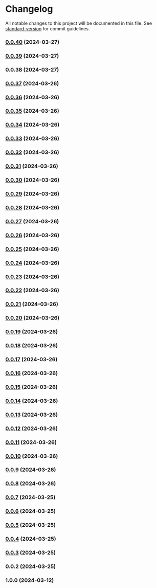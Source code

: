 # Changelog

All notable changes to this project will be documented in this file. See [standard-version](https://github.com/conventional-changelog/standard-version) for commit guidelines.

### [0.0.40](https://github.com/dzsdbsdxq/dz-ts-template/compare/v0.0.39...v0.0.40) (2024-03-27)

### [0.0.39](https://github.com/dzsdbsdxq/dz-ts-template/compare/v0.0.38...v0.0.39) (2024-03-27)

### 0.0.38 (2024-03-27)

### [0.0.37](https://github.com/dzsdbsdxq/dz-ts-template/compare/v0.0.36...v0.0.37) (2024-03-26)

### [0.0.36](https://github.com/dzsdbsdxq/dz-ts-template/compare/v0.0.35...v0.0.36) (2024-03-26)

### [0.0.35](https://github.com/dzsdbsdxq/dz-ts-template/compare/v0.0.34...v0.0.35) (2024-03-26)

### [0.0.34](https://github.com/dzsdbsdxq/dz-ts-template/compare/v0.0.33...v0.0.34) (2024-03-26)

### [0.0.33](https://github.com/dzsdbsdxq/dz-ts-template/compare/v0.0.32...v0.0.33) (2024-03-26)

### [0.0.32](https://github.com/dzsdbsdxq/dz-ts-template/compare/v0.0.31...v0.0.32) (2024-03-26)

### [0.0.31](https://github.com/dzsdbsdxq/dz-ts-template/compare/v0.0.30...v0.0.31) (2024-03-26)

### [0.0.30](https://github.com/dzsdbsdxq/dz-ts-template/compare/v0.0.29...v0.0.30) (2024-03-26)

### [0.0.29](https://github.com/dzsdbsdxq/dz-ts-template/compare/v0.0.28...v0.0.29) (2024-03-26)

### [0.0.28](https://github.com/dzsdbsdxq/dz-ts-template/compare/v0.0.27...v0.0.28) (2024-03-26)

### [0.0.27](https://github.com/dzsdbsdxq/dz-ts-template/compare/v0.0.26...v0.0.27) (2024-03-26)

### [0.0.26](https://github.com/dzsdbsdxq/dz-ts-template/compare/v0.0.25...v0.0.26) (2024-03-26)

### [0.0.25](https://github.com/dzsdbsdxq/dz-ts-template/compare/v0.0.24...v0.0.25) (2024-03-26)

### [0.0.24](https://github.com/dzsdbsdxq/dz-ts-template/compare/v0.0.23...v0.0.24) (2024-03-26)

### [0.0.23](https://github.com/dzsdbsdxq/dz-ts-template/compare/v0.0.22...v0.0.23) (2024-03-26)

### [0.0.22](https://github.com/dzsdbsdxq/dz-ts-template/compare/v0.0.21...v0.0.22) (2024-03-26)

### [0.0.21](https://github.com/dzsdbsdxq/dz-ts-template/compare/v0.0.20...v0.0.21) (2024-03-26)

### [0.0.20](https://github.com/dzsdbsdxq/dz-ts-template/compare/v0.0.19...v0.0.20) (2024-03-26)

### [0.0.19](https://github.com/dzsdbsdxq/dz-ts-template/compare/v0.0.18...v0.0.19) (2024-03-26)

### [0.0.18](https://github.com/dzsdbsdxq/dz-ts-template/compare/v0.0.17...v0.0.18) (2024-03-26)

### [0.0.17](https://github.com/dzsdbsdxq/dz-ts-template/compare/v0.0.16...v0.0.17) (2024-03-26)

### [0.0.16](https://github.com/dzsdbsdxq/dz-ts-template/compare/v0.0.15...v0.0.16) (2024-03-26)

### [0.0.15](https://github.com/dzsdbsdxq/dz-ts-template/compare/v0.0.14...v0.0.15) (2024-03-26)

### [0.0.14](https://github.com/dzsdbsdxq/dz-ts-template/compare/v0.0.13...v0.0.14) (2024-03-26)

### [0.0.13](https://github.com/dzsdbsdxq/dz-ts-template/compare/v0.0.12...v0.0.13) (2024-03-26)

### [0.0.12](https://github.com/dzsdbsdxq/dz-ts-template/compare/v0.0.11...v0.0.12) (2024-03-26)

### [0.0.11](https://github.com/dzsdbsdxq/dz-ts-template/compare/v0.0.10...v0.0.11) (2024-03-26)

### [0.0.10](https://github.com/dzsdbsdxq/dz-ts-template/compare/v0.0.9...v0.0.10) (2024-03-26)

### [0.0.9](https://github.com/dzsdbsdxq/dz-ts-template/compare/v0.0.8...v0.0.9) (2024-03-26)

### [0.0.8](https://github.com/dzsdbsdxq/dz-ts-template/compare/v0.0.7...v0.0.8) (2024-03-26)

### [0.0.7](https://github.com/dzsdbsdxq/dz-ts-template/compare/v0.0.6...v0.0.7) (2024-03-25)

### [0.0.6](https://github.com/dzsdbsdxq/dz-ts-template/compare/v0.0.5...v0.0.6) (2024-03-25)

### [0.0.5](https://github.com/dzsdbsdxq/dz-ts-template/compare/v0.0.4...v0.0.5) (2024-03-25)

### [0.0.4](https://github.com/dzsdbsdxq/dz-ts-template/compare/v0.0.3...v0.0.4) (2024-03-25)

### [0.0.3](https://github.com/dzsdbsdxq/dz-ts-template/compare/v0.0.2...v0.0.3) (2024-03-25)

### 0.0.2 (2024-03-25)

### 1.0.0 (2024-03-12)
